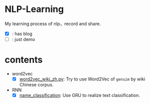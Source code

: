 # NLP-Learning
My learning process of nlp，record and share.

- [x] : has blog 
- [ ] : just demo
# contents
- word2vec
    - [x] [word2vec_wiki_zh.py](https://blog.csdn.net/GentleCP/article/details/106789214): Try to use Word2Vec of `gensim` by wiki Chinese corpus.

- RNN
    - [x] [name_classification](https://blog.csdn.net/GentleCP/article/details/106887215): Use GRU to realize text classification.